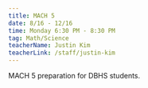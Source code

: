 ```yaml
---
title: MACH 5
date: 8/16 - 12/16
time: Monday 6:30 PM - 8:30 PM
tag: Math/Science
teacherName: Justin Kim
teacherLink: /staff/justin-kim
---
```

MACH 5 preparation for DBHS students.